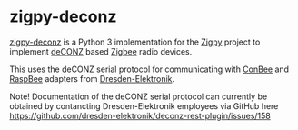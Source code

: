 # zigpy-deconz

[zigpy-deconz](https://github.com/zigpy/zigpy-deconz) is a Python 3 implementation for the [Zigpy](https://github.com/zigpy/) project to implement [deCONZ](https://www.dresden-elektronik.de/funktechnik/products/software/pc/deconz/) based [Zigbee](https://www.zigbee.org) radio devices.


This uses the deCONZ serial protocol for communicating with [ConBee](https://www.dresden-elektronik.de/conbee/) and [RaspBee](https://www.dresden-elektronik.de/raspbee/) adapters from [Dresden-Elektronik](https://github.com/dresden-elektronik/).

Note! Documentation of the deCONZ serial protocol can currently be obtained by contancting Dresden-Elektronik employees via GitHub here https://github.com/dresden-elektronik/deconz-rest-plugin/issues/158
